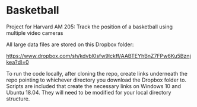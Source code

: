 # Basketball
Project for Harvard AM 205: Track the position of a basketball using multiple video cameras

All large data files are stored on this Dropbox folder:

https://www.dropbox.com/sh/kdvbl0sfw9lckff/AABTEYhBnZ7FPw6Ku5Bznjkea?dl=0

To run the code locally, after cloning the repo, create links underneath the repo pointing to whichever directory you download the Dropbox folder to.  Scripts are included that create the necessary links on Windows 10 and Ubuntu 18.04.  They will need to be modified for your local directory structure.